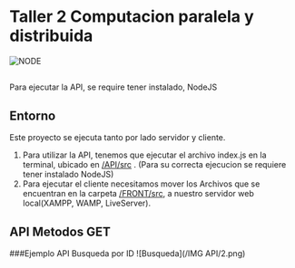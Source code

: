 # Taller 2 Computacion paralela y distribuida
![NODE](https://nodejs.org/static/images/logo.svg)
##
Para ejecutar la API, se require tener instalado, NodeJS
## Entorno 
Este proyecto se ejecuta tanto por lado servidor y cliente.
1. Para utilizar la API, tenemos que ejecutar el archivo index.js en la terminal, ubicado en [/API/src](/API/src/) . (Para su correcta ejecucion se requiere tener instalado NodeJS)
2. Para ejecutar el cliente necesitamos mover los Archivos que se encuentran en la carpeta [/FRONT/src](/FRONT/src/), a nuestro servidor web local(XAMPP, WAMP, LiveServer).
## API Metodos GET
###Ejemplo API Busqueda por ID
![Busqueda](/IMG API/2.png)
